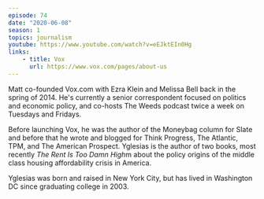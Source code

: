 ```yaml
---
episode: 74
date: "2020-06-08"
season: 1
topics: journalism
youtube: https://www.youtube.com/watch?v=eEJktEIn0Hg
links:
    - title: Vox
      url: https://www.vox.com/pages/about-us
---
```

Matt co-founded Vox.com with Ezra Klein and Melissa Bell back in the spring of 2014. He's currently a senior correspondent focused on politics and economic policy, and co-hosts The Weeds podcast twice a week on Tuesdays and Fridays.

Before launching Vox, he was the author of the Moneybag column for Slate and before that he wrote and blogged for Think Progress, The Atlantic, TPM, and The American Prospect. Yglesias is the author of two books, most recently *The Rent Is Too Damn High*m about the policy origins of the middle class housing affordability crisis in America.

Yglesias was born and raised in New York City, but has lived in Washington DC since graduating college in 2003.
